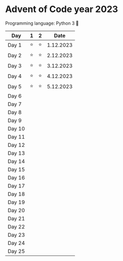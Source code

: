 # Advent of Code year 2023

Programming language: Python 3 &#128013;

| Day    | 1        | 2        | Date      |
|--------|----------|----------|-----------|
| Day 1  | &#11088; | &#11088; | 1.12.2023 |
| Day 2  | &#11088; | &#11088; | 2.12.2023 |
| Day 3  | &#11088; | &#11088; | 3.12.2023 |
| Day 4  | &#11088; | &#11088; | 4.12.2023 |
| Day 5  | &#11088; | &#11088; | 5.12.2023 |
| Day 6  |          |          |           |
| Day 7  |          |          |           |
| Day 8  |          |          |           |
| Day 9  |          |          |           |
| Day 10 |          |          |           |
| Day 11 |          |          |           |
| Day 12 |          |          |           |
| Day 13 |          |          |           |
| Day 14 |          |          |           |
| Day 15 |          |          |           |
| Day 16 |          |          |           |
| Day 17 |          |          |           |
| Day 18 |          |          |           |
| Day 19 |          |          |           |
| Day 20 |          |          |           |
| Day 21 |          |          |           |
| Day 22 |          |          |           |
| Day 23 |          |          |           |
| Day 24 |          |          |           |
| Day 25 |          |          |           |
